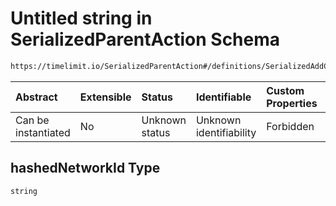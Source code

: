 # Untitled string in SerializedParentAction Schema

```txt
https://timelimit.io/SerializedParentAction#/definitions/SerializedAddCategoryNetworkIdAction/properties/hashedNetworkId
```



| Abstract            | Extensible | Status         | Identifiable            | Custom Properties | Additional Properties | Access Restrictions | Defined In                                                                                       |
| :------------------ | :--------- | :------------- | :---------------------- | :---------------- | :-------------------- | :------------------ | :----------------------------------------------------------------------------------------------- |
| Can be instantiated | No         | Unknown status | Unknown identifiability | Forbidden         | Allowed               | none                | [SerializedParentAction.schema.json*](SerializedParentAction.schema.json "open original schema") |

## hashedNetworkId Type

`string`
